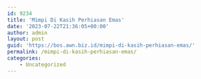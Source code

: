```yaml
---
id: 9234
title: 'Mimpi Di Kasih Perhiasan Emas'
date: '2023-07-22T21:36:05+00:00'
author: admin
layout: post
guid: 'https://bos.awn.biz.id/mimpi-di-kasih-perhiasan-emas/'
permalink: /mimpi-di-kasih-perhiasan-emas/
categories:
    - Uncategorized
---
```


